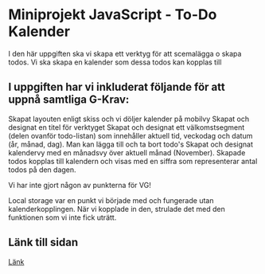 # Miniprojekt JavaScript - To-Do Kalender
I den här uppgiften ska vi skapa ett verktyg för att scemalägga o skapa todos. Vi ska skapa en kalender som dessa todos kan kopplas till

## I uppgiften har vi inkluderat följande för att uppnå samtliga G-Krav:

Skapat layouten enligt skiss och vi döljer kalender på mobilvy
Skapat och designat en titel för verktyget
Skapat och designat ett välkomstsegment (delen ovanför todo-listan) som innehåller aktuell tid, veckodag och datum (år, månad, dag).
Man kan lägga till och ta bort todo's
Skapat och designat kalendervy med en månadsvy över aktuell månad (November).
Skapade todos kopplas till kalendern och visas med en siffra som representerar antal todos på den dagen.

Vi har inte gjort någon av punkterna för VG!

Local storage var en punkt vi började med och fungerade utan kalenderkopplingen.
När vi kopplade in den, strulade det med den funktionen som vi inte fick uträtt.

## Länk till sidan

[Länk](https://olofwallgren.github.io/kalender-todo/)
